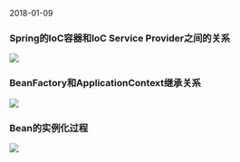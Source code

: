 2018-01-09
### Spring的IoC容器和IoC Service Provider之间的关系
![](https://github.com/t734070824/tq.java/blob/master/tq.java.spring.jie.mi/src/main/java/_ioc/_1_ioc_service_provider/1.png?raw=true)

### BeanFactory和ApplicationContext继承关系

![](https://github.com/t734070824/tq.java/blob/master/tq.java.spring.jie.mi/src/main/java/_ioc/_1_ioc_service_provider/2.png?raw=true)

### Bean的实例化过程
![](https://github.com/t734070824/tq.java/blob/master/tq.java.spring.jie.mi/src/main/java/_ioc/_1_ioc_service_provider/3.png?raw=true)

